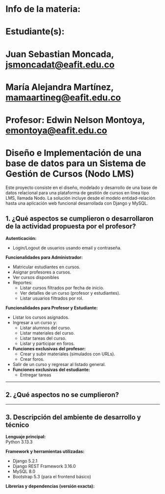 # Info de la materia: <ST0246> <Base-de-Datos>
#
# Estudiante(s): 
# Juan Sebastian Moncada, jsmoncadat@eafit.edu.co
# María Alejandra Martínez, mamaartineg@eafit.edu.co
#
# Profesor: Edwin Nelson Montoya, emontoya@eafit.edu.co

# Diseño e Implementación de una base de datos para un Sistema de Gestión de Cursos (Nodo LMS)

Este proyecto consiste en el diseño, modelado y desarrollo de una base de datos relacional para una plataforma de gestión de cursos en línea tipo LMS, llamada Nodo. La solución incluye desde el modelo entidad-relación hasta una aplicación web funcional desarrollada con Django y MySQL.

## 1. ¿Qué aspectos se cumplieron o desarrollaron de la actividad propuesta por el profesor?

**Autenticación:**
- Login/Logout de usuarios usando email y contraseña.

**Funcionalidades para Administrador:**
- Matricular estudiantes en cursos.
- Asignar profesores a cursos.
- Ver cursos disponibles
- Reportes:
  - Listar cursos filtrados por fecha de inicio.
  - Ver detalles de un curso (profesor y estudiantes).
  - Listar usuarios filtrados por rol.

**Funcionalidades para Profesor y Estudiante:**
- Listar los cursos asignados.
- Ingresar a un curso y:
  - Listar alumnos del curso.
  - Listar materiales del curso.
  - Listar tareas del curso.
  - Listar y participar en foros.
- **Funciones exclusivas del profesor:**
  - Crear y subir materiales (simulados con URLs).
  - Crear foros.
- Salir de un curso y regresar al listado general.
- **Funciones exclusivas del estudiante:**
  - Entregar tareas

---

## 2. ¿Qué aspectos no se cumplieron?



---

## 3. Descripción del ambiente de desarrollo y técnico

**Lenguaje principal:**  
Python 3.13.3

**Framework y herramientas utilizadas:**  
- Django 5.2.1  
- Django REST Framework 3.16.0  
- MySQL 8.0  
- Bootstrap 5.3 (para el frontend básico)

**Librerías y dependencias (versión exacta):**
